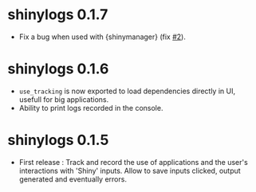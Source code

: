# shinylogs 0.1.7

* Fix a bug when used with {shinymanager} (fix [#2](https://github.com/dreamRs/shinylogs/issues/2)).


# shinylogs 0.1.6

* `use_tracking` is now exported to load dependencies directly in UI, usefull for big applications.
* Ability to print logs recorded in the console.


# shinylogs 0.1.5

* First release : Track and record the use of applications and the user's interactions with 'Shiny' inputs. Allow to save inputs clicked, output generated and eventually errors.
